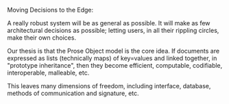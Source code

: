 Moving Decisions to the Edge:

A really robust system will be as general as possible. It will make as few architectural decisions as possible; letting users, in all their rippling circles, make their own choices.

Our thesis is that the Prose Object model is the core idea.  If documents are expressed as lists (technically maps) of key=values and linked together, in "prototype inheritance", then they become efficient, computable, codifiable, interoperable, malleable, etc.

This leaves many dimensions of freedom, including interface, database, methods of communication and signature, etc.





